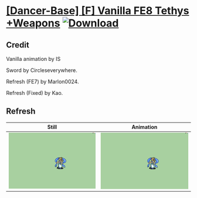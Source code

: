 # [\[Dancer-Base\] \[F\] Vanilla FE8 Tethys +Weapons](./) [![Download](https://img.shields.io/badge/Download--red?style=social&logo=github)](https://minhaskamal.github.io/DownGit/#/home?url=https://github.com/Klokinator/FE-Repo/tree/main/Battle%20Animations%2FBards%2C%20Dancers%2C%20Suppliers%2C%20Misc%2F%5BDancer-Base%5D%20%5BF%5D%20Vanilla%20FE8%20Tethys%20%2BWeapons%2F8.%20Refresh)

## Credit

Vanilla animation by IS

Sword by Circleseverywhere.

Refresh (FE7) by Marlon0024.

Refresh (Fixed) by Kao.

## Refresh

| Still | Animation |
| :---: | :-------: |
| ![Refresh still](./Refresh_000.png) | ![Refresh animation](./Refresh.gif) |
